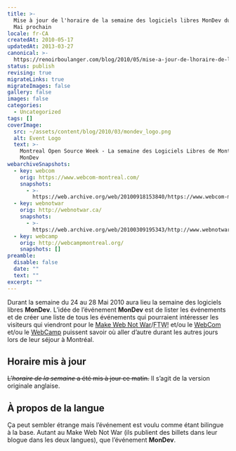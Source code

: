 ```yaml
---
title: >-
  Mise à jour de l'horaire de la semaine des logiciels libres MonDev du 24-28
  Mai prochain
locale: fr-CA
createdAt: 2010-05-17
updatedAt: 2013-03-27
canonical: >-
  https://renoirboulanger.com/blog/2010/05/mise-a-jour-de-lhoraire-de-la-semaine-des-logiciels-libres-mondev-du-24-28-mai-prochain/
status: publish
revising: true
migrateLinks: true
migrateImages: false
gallery: false
images: false
categories:
  - Uncategorized
tags: []
coverImage:
  src: ~/assets/content/blog/2010/03/mondev_logo.png
  alt: Event Logo
  text: >-
    Montreal Open Source Week - La semaine des Logiciels Libres de Montréal
    MonDev
webarchiveSnapshots:
  - key: webcom
    orig: https://www.webcom-montreal.com/
    snapshots:
      - >-
        https://web.archive.org/web/20100918153840/https://www.webcom-montreal.com/
  - key: webnotwar
    orig: http://webnotwar.ca/
    snapshots:
      - >-
        https://web.archive.org/web/20100309195343/http://www.webnotwar.ca/ftw/
  - key: webcamp
    orig: http://webcampmontreal.org/
    snapshots: []
preamble:
  disable: false
  date: ""
  text: ""
excerpt: ""
---
```


<!--#TODO-inline-edit: MonDev -->

Durant la semaine du 24 au 28 Mai 2010 aura lieu la semaine des logiciels libres **MonDev**. L’idée de l’événement **MonDev** est de lister les événements et de créer une liste de tous les événements qui pourraient intéresser les visiteurs qui viendront pour le [<span lang="en">Make Web Not War</span>][webnotwar]/<abbr lang="en" title="For The Win!">FTW!</abbr> et/ou le [<span lang="en">WebCom</span>][webcom] et/ou le [<span lang="en">WebCamp</span>][webcamp] puissent savoir où aller d’autre durant les autres jours lors de leur séjour à Montréal.

## Horaire mis à jour

~~L’*horaire de la semaine* a été mis à jour <time datetime="2010-05-17">ce matin</time>.~~ Il s’agit de la version originale anglaise. <!--#TODO-inline-edit Les gens qui ne comprennent que le français devront s’en accomoder.-->

## À propos de la langue

Ça peut sembler étrange mais l’événement est voulu comme étant bilingue à la base. Autant au <span lang="en">Make Web Not War</span> (ils publient des billets dans leur blogue dans les deux langues), que l’événement **MonDev**.

[webnotwar]: https://web.archive.org/web/20100309195343/http://www.webnotwar.ca/ftw/
[webcom]: https://web.archive.org/web/20100204035915/https://www.webcom-montreal.com/
[webcamp]: http://webcampmontreal.org/
